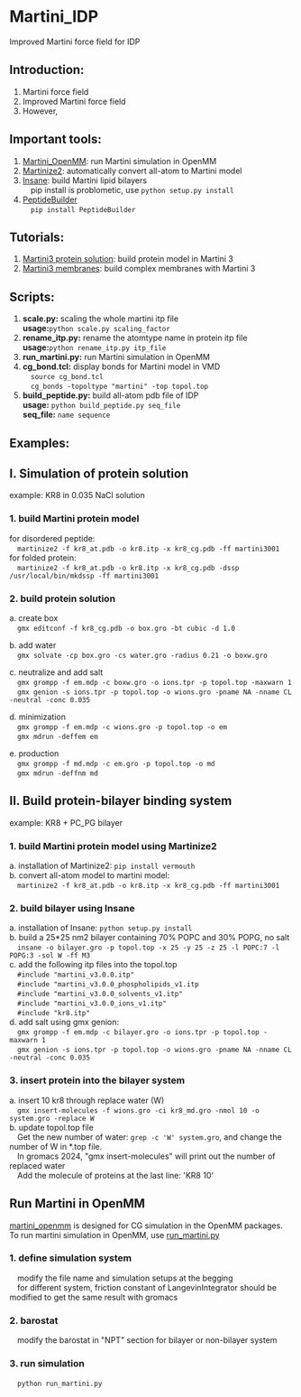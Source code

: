 # Martini_IDP
Improved Martini force field for IDP

## Introduction:   
1. Martini force field
2. Improved Martini force field
3. However,

## Important tools:   
1. [Martini_OpenMM](https://github.com/maccallumlab/martini_openmm): run Martini simulation in OpenMM   
2. [Martinize2](https://github.com/marrink-lab/vermouth-martinize): automatically convert all-atom to Martini model   
3. [Insane](https://github.com/Tsjerk/Insane): build Martini lipid bilayers   
&emsp;pip install is problometic, use ```python setup.py install```   
4. [PeptideBuilder](https://github.com/clauswilke/PeptideBuilder)   
&emsp;```pip install PeptideBuilder```   

## Tutorials:   
1. [Martini3 protein solution](http://cgmartini.nl/index.php/2021-martini-online-workshop/tutorials/564-2-proteins-basic-and-martinize-2): build protein model in Martini 3   
2. [Martini3 membranes](https://www.sciencedirect.com/science/article/pii/S0076687924000946?via%3Dihub#bib14): build complex membranes with Martini 3 

## Scripts:
1. **scale.py:** scaling the whole martini itp file   
**usage:**```python scale.py scaling_factor```
2. **rename_itp.py:** rename the atomtype name in protein itp file   
**usage:**```python rename_itp.py itp_file```   
3. **run_martini.py:** run Martini simulation in OpenMM   
4. **cg_bond.tcl:** display bonds for Martini model in VMD   
&emsp;```source cg_bond.tcl```   
&emsp;```cg_bonds -topoltype "martini" -top topol.top```   
5. **build_peptide.py:** build all-atom pdb file of IDP   
**usage:** ```python build_peptide.py seq_file```   
**seq_file:** ```name sequence```   

## Examples:
## I. Simulation of protein solution
example: KR8 in 0.035 NaCl solution   
### 1. build Martini protein model
for disordered peptide:   
&emsp;```martinize2 -f kr8_at.pdb -o kr8.itp -x kr8_cg.pdb -ff martini3001```   
for folded protein:   
&emsp;```martinize2 -f kr8_at.pdb -o kr8.itp -x kr8_cg.pdb -dssp /usr/local/bin/mkdssp -ff martini3001```   

### 2. build protein solution
a. create box   
&emsp;```gmx editconf -f kr8_cg.pdb -o box.gro -bt cubic -d 1.0```   

b. add water   
&emsp;```gmx solvate -cp box.gro -cs water.gro -radius 0.21 -o boxw.gro```   

c. neutralize and add salt   
&emsp;```gmx grompp -f em.mdp -c boxw.gro -o ions.tpr -p topol.top -maxwarn 1```   
&emsp;```gmx genion -s ions.tpr -p topol.top -o wions.gro -pname NA -nname CL -neutral -conc 0.035```   

d. minimization   
&emsp;```gmx grompp -f em.mdp -c wions.gro -p topol.top -o em```   
&emsp;```gmx mdrun -deffem em```

e. production   
&emsp;```gmx grompp -f md.mdp -c em.gro -p topol.top -o md```   
&emsp;```gmx mdrun -deffnm md```

## II. Build protein-bilayer binding system   
example: KR8 + PC_PG bilayer   
### 1. build Martini protein model using Martinize2   
a. installation of Martinize2: ```pip install vermouth```   
b. convert all-atom model to martini model:   
&emsp;```martinize2 -f kr8_at.pdb -o kr8.itp -x kr8_cg.pdb -ff martini3001```   
   
### 2. build bilayer using Insane   
a. installation of Insane: ```python setup.py install```   
b. build a 25*25 nm2 bilayer containing 70% POPC and 30% POPG, no salt  
&emsp;```insane -o bilayer.gro -p topol.top -x 25 -y 25 -z 25 -l POPC:7 -l POPG:3 -sol W -ff M3```   
c. add the following itp files into the topol.top   
&emsp;```#include "martini_v3.0.0.itp"```   
&emsp;```#include "martini_v3.0.0_phospholipids_v1.itp```   
&emsp;```#include "martini_v3.0.0_solvents_v1.itp"```   
&emsp;```#include "martini_v3.0.0_ions_v1.itp"```   
&emsp;```#include "kr8.itp"```   
d. add salt using gmx genion:   
&emsp;```gmx grompp -f em.mdp -c bilayer.gro -o ions.tpr -p topol.top -maxwarn 1```   
&emsp;```gmx genion -s ions.tpr -p topol.top -o wions.gro -pname NA -nname CL -neutral -conc 0.035```   

### 3. insert protein into the bilayer system   
a. insert 10 kr8 through replace water (W)   
&emsp;```gmx insert-molecules -f wions.gro -ci kr8_md.gro -nmol 10 -o system.gro -replace W```   
b. update topol.top file   
&emsp;Get the new number of water: ```grep -c 'W' system.gro```, and change the number of W in *.top file.   
&emsp;In gromacs 2024, "gmx insert-molecules" will print out the number of replaced water   
&emsp;Add the molecule of proteins at the last line: 'KR8      10'   

## Run Martini in OpenMM   
[martini_openmm](https://github.com/maccallumlab/martini_openmm) is designed for CG simulation in the OpenMM packages.    
To run martini simulation in OpenMM, use [run_martini.py](script/run_martini.py)   
### 1. define simulation system   
&emsp;modify the file name and simulation setups at the begging   
&emsp;for different system, friction constant of LangevinIntegrator should be modified to get the same result with gromacs   
### 2. barostat   
&emsp;modify the barostat in "NPT" section for bilayer or non-bilayer system   
### 3. run simulation
&emsp;```python run_martini.py```   
